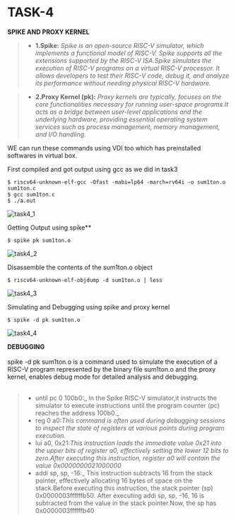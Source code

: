 # <b>TASK-4</b>
<b>SPIKE AND PROXY KERNEL</b> 			

> * **1.Spike:** _Spike is an open-source RISC-V simulator, which implements a functional model of RISC-V. Spike supports all the extensions supported by the RISC-V ISA.Spike simulates the execution of RISC-V programs on a virtual RISC-V processor. It allows developers to test their RISC-V code, debug it, and analyze its performance without needing physical RISC-V hardware._				

> * **2.Proxy Kernel (pk):** _Proxy kernels are typically, focuses on the core functionalities necessary for running user-space programs.It acts as a bridge between user-level applications and the underlying hardware, providing essential operating system services such as process management, memory management, and I/O handling._

 		

WE can run these commands using VDI too which has preinstalled softwares in virtual box.</br>   


First compiled and got output using gcc as we did in task3 
```
$ riscv64-unknown-elf-gcc -Ofast -mabi=lp64 -march=rv64i -o sum1ton.o sum1ton.c
$ gcc sum1ton.c
$ ./a.out   
```

![task4_1](https://github.com/simrangupta29/vsd_squadron_mini_internship/assets/130252328/6081b6b7-9f3c-4004-bb9d-08b5c535d12c)

 Getting Output using spike**
```
$ spike pk sum1ton.o
```

![task4_2](https://github.com/simrangupta29/vsd_squadron_mini_internship/assets/130252328/b8efe6f6-6fa3-4a23-a1fc-f4353d07b052)

Disassemble the contents of the sum1ton.o object
```
$ riscv64-unknown-elf-objdump -d sum1ton.o | less
```
![task4_3](https://github.com/simrangupta29/vsd_squadron_mini_internship/assets/130252328/12ff8f39-e68e-4994-9da3-10ffb24d81ee)

Simulating and Debugging using spike and proxy kernel 
```
$ spike -d pk sum1ton.o
```
![task4_4](https://github.com/simrangupta29/vsd_squadron_mini_internship/assets/130252328/ea850ee5-7d5c-48fd-9825-eb7f2b875720)


<b>DEBUGGING</b></br>
</br>
spike -d pk sum1ton.o is a command used to simulate the execution of a RISC-V program represented by the binary file sum1ton.o and the proxy kernel, enables debug mode for detailed analysis and debugging.</br>
</br>
> * until pc 0 100b0:_ In the Spike RISC-V simulator,it instructs the simulator to execute instructions until the program counter (pc) reaches the address 100b0._
> * reg 0 a0:_This command is often used during debugging sessions to inspect the state of registers at various points during program execution._
> * lui a0, 0x21:_This instruction loads the immediate value 0x21 into the upper bits of register a0, effectively setting the lower 12 bits to zero.After executing this
 instruction, register a0 will contain the value 0x0000000021000000_
> * addi sp, sp, -16:_ This instruction subtracts 16 from the stack pointer, effectively allocating 16 bytes of space on the stack.Before executing this instruction, the stack pointer (sp) 0x0000003ffffffb50.
 After executing addi sp, sp, -16, 16 is subtracted from the value in the stack pointer.Now, the sp has 0x0000003ffffffb40
